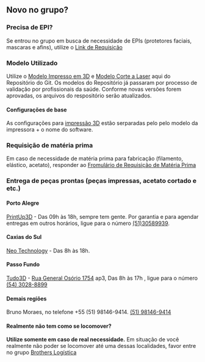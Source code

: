 

## Novo no grupo?

### Precisa de EPI?
Se entrou no grupo em busca de necessidade de EPIs (protetores faciais, mascaras e afins), utilize o [Link de Requisição](https://sites.google.com/view/brotherinarmscovid19/cadastro-demandas-de-epis)


### Modelo Utilizado
Utilize o [Modelo Impresso em 3D](http://hyperurl.co/StlAtual) e [Modelo Corte a Laser](https://github.com/brothers-in-arms/Impressao-3D/tree/master/Arquivos%20para%20corte%20a%20laser) aqui do Repositório do Git. Os modelos do Repositório já passaram por processo de validação por profissionais da saúde. Conforme novas versões forem aprovadas, os arquivos do respositório serão atualizados.

#### Configurações de base
As configurações para [impressão 3D](https://github.com/brothers-in-arms/Impressao-3D/tree/master/Arquivos%20para%20impressoras%203D/Configura%C3%A7%C3%B5es%20Base%20-%20Exemplo%20funcional) estão serparadas pelo pelo modelo da impressora + o nome do software.


### Requisição de matéria prima
Em caso de necessidade de matéria prima para fabricação (filamento, elástico, acetato), responder ao [Fromulário de Requisição de Matéria Prima](https://docs.google.com/forms/d/e/1FAIpQLSfCF2tqPqlxGbZmy_XlRqZDuRsnOGyRtH_zxF1fAT7MMF0fhQ/viewform)


### Entrega de peças prontas (peças impressas, acetato cortado e etc.)

#### Porto Alegre

[PrintUp3D](https://www.google.com/maps/place/Printup3D+-+Solu%C3%A7%C3%B5es+em+Impress%C3%A3o+3D/@-30.03172,-51.2188897,17z/data=!3m1!4b1!4m5!3m4!1s0x951979076cb55ecf:0xf40f3f20c2c5f2e2!8m2!3d-30.03172!4d-51.216701) - Das 09h às 18h, sempre tem gente. Por garantia e para agendar entregas em outros horários, ligue para o número [(51)30589939](tel:+555130589939).

#### Caxias do Sul

[Neo Technology](https://www.google.com/maps/place/Neo+Technology/@-29.1638549,-51.1834471,17z/data=!3m1!4b1!4m5!3m4!1s0x951ea32af8dbb117:0x699e11ce54b83c0c!8m2!3d-29.1638549!4d-51.1812584) - Das 8h às 18h.

#### Passo Fundo

[Tudo3D](https://clickprofissional.com.br/passo-fundo/impressao-3d/tudo-3d) - [Rua General Osório 1754](https://www.google.com/maps/place/R.+Gen.+Os%C3%B3rio,+1754+-+Centro,+Passo+Fundo+-+RS,+99010-140,+Brasil/@-28.2672629,-52.4139293,17z/data=!3m1!4b1!4m5!3m4!1s0x94e2bf7b9cfcac7f:0x5c37d7614590cedd!8m2!3d-28.2672629!4d-52.4117406) ap3, Das 8h às 17h , ligue para o número [(54) 3028-8899](tel:+555430288899)

#### Demais regiões

Bruno Moraes, no telefone +55 (51) 98146-9414. [(51) 98146-9414](tel:+5551981469414)
 
#### Realmente não tem como se locomover?
**Utilize somente em caso de real necessidade.**
Em situação de você realmente não poder se locomover até uma dessas localidades, favor entre no grupo [Brothers Logística](https://chat.whatsapp.com/EffFOngeMR42cj2SHPpTEB)

